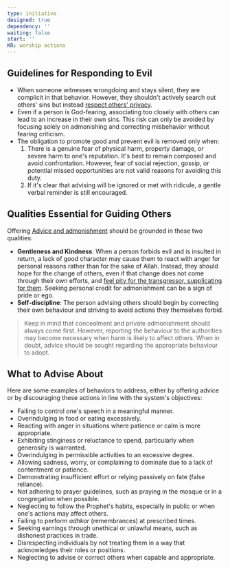 ```yaml
---
type: initiative
designed: true
dependency: ''
waiting: false
start: ''
KR: worship actions
---
```


## Guidelines for Responding to Evil

* When someone witnesses wrongdoing and stays silent, they are complicit in that behavior. However, they shouldn't actively search out others' sins but instead [respect others' privacy](docs/sidebar1/Processes/Don't%20spy%20and%20protect%20privacy.md).
* Even if a person is God-fearing, associating too closely with others can lead to an increase in their own sins. This risk can only be avoided by focusing solely on admonishing and correcting misbehavior without fearing criticism.
* The obligation to promote good and prevent evil is removed only when:
	1. There is a genuine fear of physical harm, property damage, or severe harm to one's reputation. It's best to remain composed and avoid confrontation. However, fear of social rejection, gossip, or potential missed opportunities are not valid reasons for avoiding this duty.
	2. If it's clear that advising will be ignored or met with ridicule, a gentle verbal reminder is still encouraged.

## Qualities Essential for Guiding Others

Offering [Advice and admonishment](docs/sidebar1/Processes/Advice%20and%20admonishment.md) should be grounded in these two qualities:

* **Gentleness and Kindness**: When a person forbids evil and is insulted in return, a lack of good character may cause them to react with anger for personal reasons rather than for the sake of Allah. Instead, they should hope for the change of others, even if that change does not come through their own efforts, and [feel pity for the transgressor, supplicating for them](docs/sidebar1/Processes/Hate%20the%20disobedient%20and%20love%20the%20obedient.md). Seeking personal credit for admonishment can be a sign of pride or ego.
* **Self-discipline**: The person advising others should begin by correcting their own behaviour and striving to avoid actions they themselves forbid.

> Keep in mind that concealment and private admonishment should always come first. However, reporting the behaviour to the authorities may become necessary when harm is likely to affect others. When in doubt, advice should be sought regarding the appropriate behaviour to adopt.

## What to Advise About

Here are some examples of behaviors to address, either by offering advice or by discouraging these actions in line with the system's objectives:

* Failing to control one's speech in a meaningful manner.
* Overindulging in food or eating excessively.
* Reacting with anger in situations where patience or calm is more appropriate.
* Exhibiting stinginess or reluctance to spend, particularly when generosity is warranted.
* Overindulging in permissible activities to an excessive degree.
* Allowing sadness, worry, or complaining to dominate due to a lack of contentment or patience.
* Demonstrating insufficient effort or relying passively on fate (false reliance).
* Not adhering to prayer guidelines, such as praying in the mosque or in a congregation when possible.
* Neglecting to follow the Prophet's habits, especially in public or when one's actions may affect others.
* Failing to perform _adhkar_ (remembrances) at prescribed times.
* Seeking earnings through unethical or unlawful means, such as dishonest practices in trade.
* Disrespecting individuals by not treating them in a way that acknowledges their roles or positions.
* Neglecting to advise or correct others when capable and appropriate.
